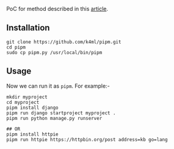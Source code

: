 PoC for method described in this [article][1].


## Installation

```
git clone https://github.com/k4ml/pipm.git
cd pipm
sudo cp pipm.py /usr/local/bin/pipm
```

## Usage

Now we can run it as `pipm`. For example:-

```
mkdir myproject
cd myproject
pipm install django
pipm run django startproject myproject .
pipm run python manage.py runserver

## OR
pipm install httpie
pipm run httpie https://httpbin.org/post address=kb go=lang
```

[1]:https://dev.to/k4ml/python-local-packages-a-la-npm-nodemodules-3240
